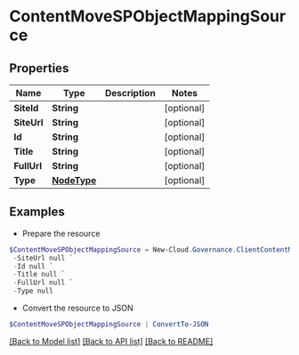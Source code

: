 # ContentMoveSPObjectMappingSource
## Properties

Name | Type | Description | Notes
------------ | ------------- | ------------- | -------------
**SiteId** | **String** |  | [optional] 
**SiteUrl** | **String** |  | [optional] 
**Id** | **String** |  | [optional] 
**Title** | **String** |  | [optional] 
**FullUrl** | **String** |  | [optional] 
**Type** | [**NodeType**](NodeType.md) |  | [optional] 

## Examples

- Prepare the resource
```powershell
$ContentMoveSPObjectMappingSource = New-Cloud.Governance.ClientContentMoveSPObjectMappingSource  -SiteId null `
 -SiteUrl null `
 -Id null `
 -Title null `
 -FullUrl null `
 -Type null
```

- Convert the resource to JSON
```powershell
$ContentMoveSPObjectMappingSource | ConvertTo-JSON
```

[[Back to Model list]](../README.md#documentation-for-models) [[Back to API list]](../README.md#documentation-for-api-endpoints) [[Back to README]](../README.md)

